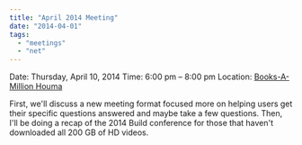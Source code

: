 ```yaml
---
title: "April 2014 Meeting"
date: "2014-04-01"
tags: 
  - "meetings"
  - "net"
---
```


Date: Thursday, April 10, 2014 Time: 6:00 pm – 8:00 pm Location: [Books-A-Million Houma](http://htdnug.wordpress.com/meetings/ "Meetings")

First, we'll discuss a new meeting format focused more on helping users get their specific questions answered and maybe take a few questions. Then, I'll be doing a recap of the 2014 Build conference for those that haven't downloaded all 200 GB of HD videos.
